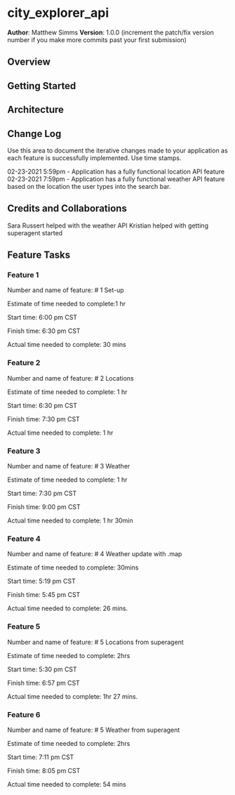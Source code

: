 # city_explorer_api

**Author**: Matthew Simms
**Version**: 1.0.0 (increment the patch/fix version number if you make more commits past your first submission)

## Overview
<!-- Provide a high level overview of what this application is and why you are building it, beyond the fact that it's an assignment for this class. (i.e. What's your problem domain?) -->

## Getting Started
<!-- What are the steps that a user must take in order to build this app on their own machine and get it running? -->

## Architecture
<!-- Provide a detailed description of the application design. What technologies (languages, libraries, etc) you're using, and any other relevant design information. -->

## Change Log

Use this area to document the iterative changes made to your application as each feature is successfully implemented. Use time stamps.

02-23-2021 5:59pm - Application has a fully functional location API feature
02-23-2021 7:59pm - Application has a fully functional weather API feature based on the location the user types into the search bar.

## Credits and Collaborations

Sara Russert helped with the weather API
Kristian  helped with getting superagent started


## Feature Tasks 

### Feature 1
Number and name of feature: # 1 Set-up

Estimate of time needed to complete:1 hr

Start time: 6:00 pm CST

Finish time: 6:30 pm CST

Actual time needed to complete: 30 mins

### Feature 2
Number and name of feature: # 2 Locations

Estimate of time needed to complete: 1 hr

Start time: 6:30 pm CST

Finish time: 7:30 pm CST

Actual time needed to complete: 1 hr

### Feature 3
Number and name of feature: # 3 Weather

Estimate of time needed to complete: 1 hr

Start time: 7:30 pm CST

Finish time: 9:00 pm CST

Actual time needed to complete: 1 hr 30min

### Feature 4
Number and name of feature: # 4 Weather update with .map

Estimate of time needed to complete: 30mins

Start time: 5:19 pm CST

Finish time: 5:45 pm CST

Actual time needed to complete: 26 mins. 

### Feature 5
Number and name of feature: # 5 Locations from superagent

Estimate of time needed to complete: 2hrs

Start time: 5:30 pm CST

Finish time: 6:57 pm CST

Actual time needed to complete: 1hr 27 mins. 

### Feature 6
Number and name of feature: # 5 Weather from superagent

Estimate of time needed to complete: 2hrs

Start time: 7:11 pm CST

Finish time: 8:05 pm CST

Actual time needed to complete: 54 mins  



